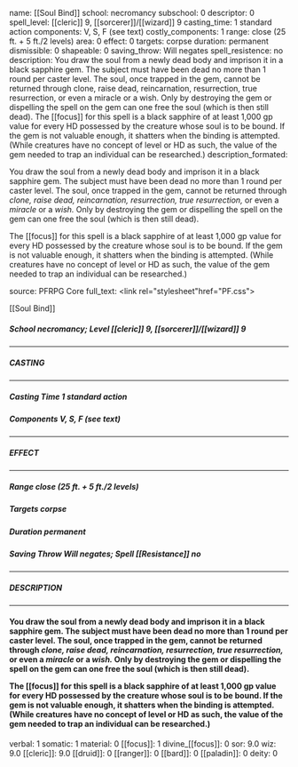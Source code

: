 name: [[Soul Bind]]
school: necromancy
subschool: 0
descriptor: 0
spell_level: [[cleric]] 9, [[sorcerer]]/[[wizard]] 9
casting_time: 1 standard action
components: V, S, F (see text)
costly_components: 1
range: close (25 ft. + 5 ft./2 levels)
area: 0
effect: 0
targets: corpse
duration: permanent
dismissible: 0
shapeable: 0
saving_throw: Will negates
spell_resistence: no
description: You draw the soul from a newly dead body and imprison it in a black sapphire gem. The subject must have been dead no more than 1 round per caster level. The soul, once trapped in the gem, cannot be returned through clone, raise dead, reincarnation, resurrection, true resurrection, or even a miracle or a wish. Only by destroying the gem or dispelling the spell on the gem can one free the soul (which is then still dead). The [[focus]] for this spell is a black sapphire of at least 1,000 gp value for every HD possessed by the creature whose soul is to be bound. If the gem is not valuable enough, it shatters when the binding is attempted. (While creatures have no concept of level or HD as such, the value of the gem needed to trap an individual can be researched.)
description_formated: <p>You draw the soul from a newly dead body and imprison it in a black sapphire gem. The subject must have been dead no more than 1 round per caster level. The soul, once trapped in the gem, cannot be returned through <i>clone, raise dead, reincarnation, resurrection, true resurrection,</i> or even a <i>miracle</i> or a <i>wish.</i> Only by destroying the gem or dispelling the spell on the gem can one free the soul (which is then still dead).</p><p>The [[focus]] for this spell is a black sapphire of at least 1,000 gp value for every HD possessed by the creature whose soul is to be bound. If the gem is not valuable enough, it shatters when the binding is attempted. (While creatures have no concept of level or HD as such, the value of the gem needed to trap an individual can be researched.)</p>
source: PFRPG Core
full_text: <link rel="stylesheet"href="PF.css"><div class="heading"><p class="alignleft">[[Soul Bind]]</p><div style="clear: both;"></div></div><div><h5><b>School </b>necromancy; <b>Level </b>[[cleric]] 9, [[sorcerer]]/[[wizard]] 9</h5></div><hr/><div><h5><b>CASTING</b></h5></div><hr/><div><h5><b>Casting Time </b>1 standard action</h5><h5><b>Components </b>V, S, F (see text)</h5></div><hr/><div><h5><b>EFFECT</b></h5></div><hr/><div><h5><b>Range </b>close (25 ft. + 5 ft./2 levels)</h5><h5><b>Targets </b>corpse</h5><h5><b>Duration </b>permanent</h5><h5><b>Saving Throw </b>Will negates; <b>Spell [[Resistance]] </b>no</h5></div><hr/><div><h5><b>DESCRIPTION</b></h5></div><hr/><div><h4><p>You draw the soul from a newly dead body and imprison it in a black sapphire gem. The subject must have been dead no more than 1 round per caster level. The soul, once trapped in the gem, cannot be returned through <i>clone, raise dead, reincarnation, resurrection, true resurrection,</i> or even a <i>miracle</i> or a <i>wish.</i> Only by destroying the gem or dispelling the spell on the gem can one free the soul (which is then still dead).</p><p>The [[focus]] for this spell is a black sapphire of at least 1,000 gp value for every HD possessed by the creature whose soul is to be bound. If the gem is not valuable enough, it shatters when the binding is attempted. (While creatures have no concept of level or HD as such, the value of the gem needed to trap an individual can be researched.)</p></h4></div>
verbal: 1
somatic: 1
material: 0
[[focus]]: 1
divine_[[focus]]: 0
sor: 9.0
wiz: 9.0
[[cleric]]: 9.0
[[druid]]: 0
[[ranger]]: 0
[[bard]]: 0
[[paladin]]: 0
deity: 0
